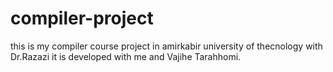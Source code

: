 # compiler-project

this is my compiler course project in amirkabir university of thecnology with Dr.Razazi
it is developed with me and Vajihe Tarahhomi.